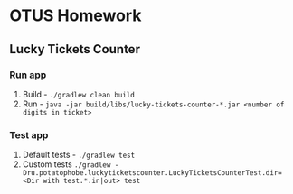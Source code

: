 # OTUS Homework

## Lucky Tickets Counter

### Run app

1. Build - `./gradlew clean build`
2. Run - `java -jar build/libs/lucky-tickets-counter-*.jar <number of digits in ticket>`

### Test app

1. Default tests - `./gradlew test`
2. Custom tests
   `./gradlew -Dru.potatophobe.luckyticketscounter.LuckyTicketsCounterTest.dir=<Dir with test.*.in|out> test`
